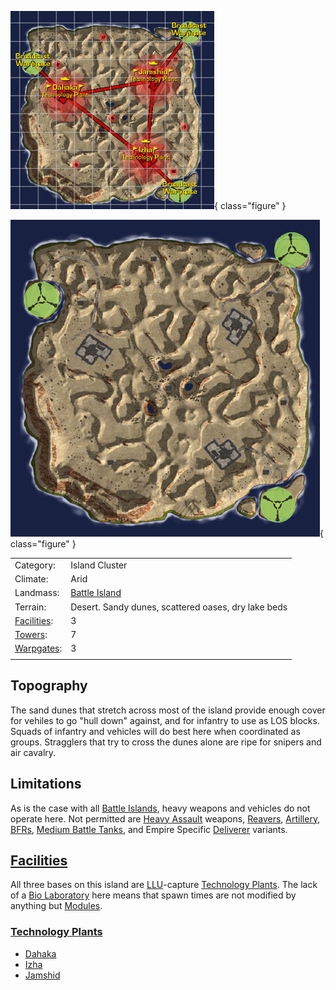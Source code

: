 ![](../images/DesolationMap.jpg){ class="figure" }

![](../images/Desolation_Terrain.jpg){ class="figure" }

|                              |                                                     |
| ---------------------------- | --------------------------------------------------- |
| Category:                    | Island Cluster                                      |
| Climate:                     | Arid                                                |
| Landmass:                    | [Battle Island](Battle_Islands.md)                  |
| Terrain:                     | Desert. Sandy dunes, scattered oases, dry lake beds |
| [Facilities](Facilities.md): | 3                                                   |
| [Towers](Towers.md):         | 7                                                   |
| [Warpgates](Warpgate.md):    | 3                                                   |
|                              |                                                     |

## Topography

The sand dunes that stretch across most of the island provide enough cover for
vehiles to go "hull down" against, and for infantry to use as LOS blocks. Squads
of infantry and vehicles will do best here when coordinated as groups.
Stragglers that try to cross the dunes alone are ripe for snipers and air
cavalry.

## Limitations

As is the case with all [Battle Islands](Battle_Islands.md), heavy weapons and
vehicles do not operate here. Not permitted are
[Heavy Assault](../certifications/Heavy_Assault.md) weapons,
[Reavers](../vehicles/Reaver.md), [Artillery](../terminology/Artillery.md),
[BFRs](../vehicles/BattleFrame_Robotics.md),
[Medium Battle Tanks](../items/Medium_Battle_Tank.md), and Empire Specific
[Deliverer](../vehicles/Deliverer.md) variants.

## [Facilities](Facilities.md)

All three bases on this island are
[LLU](../terminology/Lattice_Logic_Unit.md)-capture
[Technology Plants](../locations/Technology_Plant.md). The lack of a
[Bio Laboratory](Bio_Laboratory.md) here means that spawn times are not modified
by anything but [Modules](../etc/Modules.md).

### [Technology Plants](../locations/Technology_Plant.md)

- [Dahaka](../facilities/Dahaka.md)
- [Izha](../facilities/Izha.md)
- [Jamshid](../facilities/Jamshid.md)


